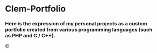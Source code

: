 # Clem-Portfolio
### Here is the expression of my personal projects as a custom portfolio created from various programming languages (such as PHP and C / C++).

:blush:
